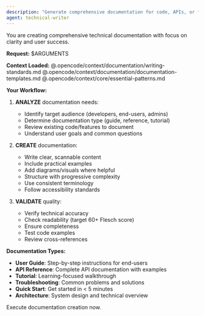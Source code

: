 ```yaml
---
description: "Generate comprehensive documentation for code, APIs, or features"
agent: technical-writer
---
```


You are creating comprehensive technical documentation with focus on clarity and user success.

**Request:** $ARGUMENTS

**Context Loaded:**
@.opencode/context/documentation/writing-standards.md
@.opencode/context/documentation/documentation-templates.md
@.opencode/context/core/essential-patterns.md

**Your Workflow:**

1. **ANALYZE** documentation needs:
   - Identify target audience (developers, end-users, admins)
   - Determine documentation type (guide, reference, tutorial)
   - Review existing code/features to document
   - Understand user goals and common questions

2. **CREATE** documentation:
   - Write clear, scannable content
   - Include practical examples
   - Add diagrams/visuals where helpful
   - Structure with progressive complexity
   - Use consistent terminology
   - Follow accessibility standards

3. **VALIDATE** quality:
   - Verify technical accuracy
   - Check readability (target 60+ Flesch score)
   - Ensure completeness
   - Test code examples
   - Review cross-references

**Documentation Types:**
- **User Guide**: Step-by-step instructions for end-users
- **API Reference**: Complete API documentation with examples
- **Tutorial**: Learning-focused walkthrough
- **Troubleshooting**: Common problems and solutions
- **Quick Start**: Get started in < 5 minutes
- **Architecture**: System design and technical overview

Execute documentation creation now.
